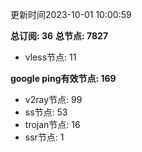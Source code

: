 更新时间2023-10-01 10:00:59

**总订阅: 36**
**总节点: 7827**
- vless节点: 11

**google ping有效节点: 169**
- v2ray节点: 99
- ss节点: 53
- trojan节点: 16
- ssr节点: 1
